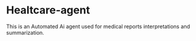 # Healtcare-agent
This is an Automated Ai agent used for medical reports interpretations and summarization. 
